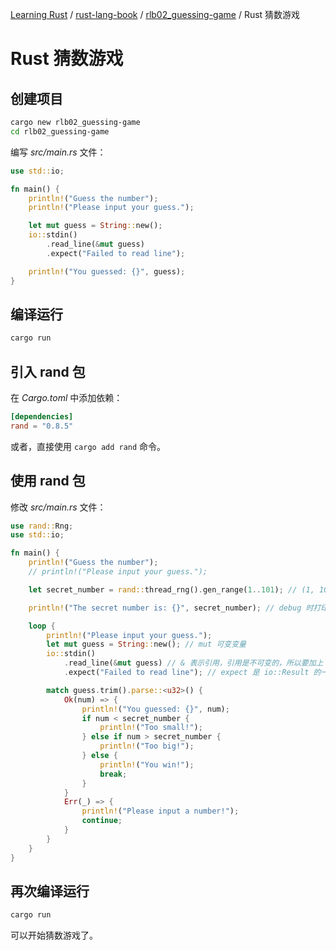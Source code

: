 [Learning Rust](../../README.md) / [rust-lang-book](../zz_gneratered_mdi.md) / [rlb02_guessing-game](zz_gneratered_mdi.md) / Rust 猜数游戏

# Rust 猜数游戏

## 创建项目

```bash
cargo new rlb02_guessing-game
cd rlb02_guessing-game
```

编写 *src/main.rs* 文件：

```rust
use std::io;

fn main() {
    println!("Guess the number");
    println!("Please input your guess.");

    let mut guess = String::new();
    io::stdin()
        .read_line(&mut guess)
        .expect("Failed to read line");

    println!("You guessed: {}", guess);
}
```

## 编译运行

```bash
cargo run
```

## 引入 rand 包

在 *Cargo.toml* 中添加依赖：

```toml
[dependencies]
rand = "0.8.5"
```

或者，直接使用 `cargo add rand` 命令。

## 使用 rand 包

修改 *src/main.rs* 文件：

```rust
use rand::Rng;
use std::io;

fn main() {
    println!("Guess the number");
    // println!("Please input your guess.");

    let secret_number = rand::thread_rng().gen_range(1..101); // (1, 101) 取值范围是 [1, 101)，不包括 101，也可以写成 (1..=100)

    println!("The secret number is: {}", secret_number); // debug 时打印出来

    loop {
        println!("Please input your guess.");
        let mut guess = String::new(); // mut 可变变量
        io::stdin()
            .read_line(&mut guess) // & 表示引用，引用是不可变的，所以要加上 mut
            .expect("Failed to read line"); // expect 是 io::Result 的一个方法，如果 Result 是 Err，expect 会使程序崩溃，并显示传递给它的信息

        match guess.trim().parse::<u32>() {
            Ok(num) => {
                println!("You guessed: {}", num);
                if num < secret_number {
                    println!("Too small!");
                } else if num > secret_number {
                    println!("Too big!");
                } else {
                    println!("You win!");
                    break;
                }
            }
            Err(_) => {
                println!("Please input a number!");
                continue;
            }
        }
    }
}
```

## 再次编译运行

```bash
cargo run
```

可以开始猜数游戏了。
